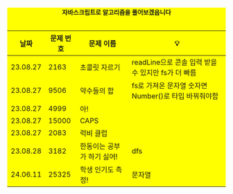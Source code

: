 <div align="center" style="background-color:yellow">

  <b><div>자바스크립트로 알고리즘을 풀어보겠읍니다</div></b>
  </br>

  |날짜|문제 번호|문제 이름|💡|
  |------|---|---|----|
  |23.08.27|2163|초콜릿 자르기|readLine으로 콘솔 입력 받을 수 있지만 fs가 더 빠름|
  |23.08.27|9506|약수들의 합|fs로 가져온 문자열 숫자면 Number()로 타입 바꿔줘야함|
  |23.08.27|4999|아!||
  |23.08.27|15000|CAPS||
  |23.08.27|2083|럭비 클럽||
  |23.08.28|3182|한동이는 공부가 하기 싫어!|dfs|
  |24.06.11|25325|학생 인기도 측정!|문자열|



</div>
